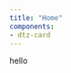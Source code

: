 ```yaml
---
title: "Home"
components:
- dtz-card
---
```

<dtz-card title="hello world">hello</dtz-card>
<dtz-card title="hello world"></dtz-card>
<dtz-card title="hello world" id="delayed"></dtz-card>
<script>
async function run(){
    await new Promise(r => setTimeout(r, 2000));
    document.querySelector("#delayed").innerHTML="delayed";
}
run();
</script>